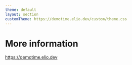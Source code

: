 ```yaml
---
theme: default
layout: section
customTheme: https://demotime.elio.dev/custom/theme.css
---
```


# More information

<https://demotime.elio.dev>
